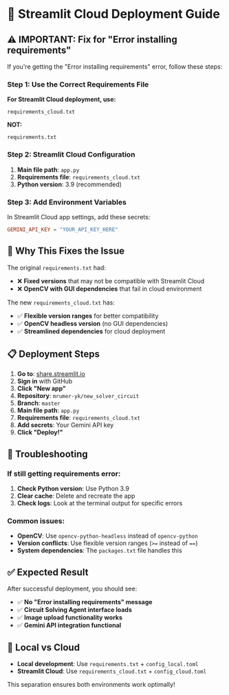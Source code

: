 # 🚀 Streamlit Cloud Deployment Guide

## ⚠️ **IMPORTANT: Fix for "Error installing requirements"**

If you're getting the "Error installing requirements" error, follow these steps:

### Step 1: Use the Correct Requirements File
**For Streamlit Cloud deployment, use:**
```
requirements_cloud.txt
```

**NOT:**
```
requirements.txt
```

### Step 2: Streamlit Cloud Configuration
1. **Main file path**: `app.py`
2. **Requirements file**: `requirements_cloud.txt`
3. **Python version**: 3.9 (recommended)

### Step 3: Add Environment Variables
In Streamlit Cloud app settings, add these secrets:
```toml
GEMINI_API_KEY = "YOUR_API_KEY_HERE"
```

## 🔧 **Why This Fixes the Issue**

The original `requirements.txt` had:
- ❌ **Fixed versions** that may not be compatible with Streamlit Cloud
- ❌ **OpenCV with GUI dependencies** that fail in cloud environment

The new `requirements_cloud.txt` has:
- ✅ **Flexible version ranges** for better compatibility
- ✅ **OpenCV headless version** (no GUI dependencies)
- ✅ **Streamlined dependencies** for cloud deployment

## 📋 **Deployment Steps**

1. **Go to**: [share.streamlit.io](https://share.streamlit.io)
2. **Sign in** with GitHub
3. **Click "New app"**
4. **Repository**: `mrumer-yk/new_solver_circuit`
5. **Branch**: `master`
6. **Main file path**: `app.py`
7. **Requirements file**: `requirements_cloud.txt`
8. **Add secrets**: Your Gemini API key
9. **Click "Deploy!"**

## 🚨 **Troubleshooting**

### If still getting requirements error:
1. **Check Python version**: Use Python 3.9
2. **Clear cache**: Delete and recreate the app
3. **Check logs**: Look at the terminal output for specific errors

### Common issues:
- **OpenCV**: Use `opencv-python-headless` instead of `opencv-python`
- **Version conflicts**: Use flexible version ranges (`>=` instead of `==`)
- **System dependencies**: The `packages.txt` file handles this

## ✅ **Expected Result**

After successful deployment, you should see:
- ✅ **No "Error installing requirements" message**
- ✅ **Circuit Solving Agent interface loads**
- ✅ **Image upload functionality works**
- ✅ **Gemini API integration functional**

## 🔄 **Local vs Cloud**

- **Local development**: Use `requirements.txt` + `config_local.toml`
- **Streamlit Cloud**: Use `requirements_cloud.txt` + `config_cloud.toml`

This separation ensures both environments work optimally!
